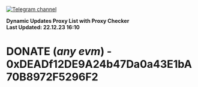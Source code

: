 [![Telegram channel](https://img.shields.io/endpoint?url=https://runkit.io/damiankrawczyk/telegram-badge/branches/master?url=https://t.me/n4z4v0d)](https://t.me/n4z4v0d) 

**Dynamic Updates Proxy List with Proxy Checker**  
**Last Updated: 22.12.23 16:10**

# DONATE (_any evm_) - 0xDEADf12DE9A24b47Da0a43E1bA70B8972F5296F2
